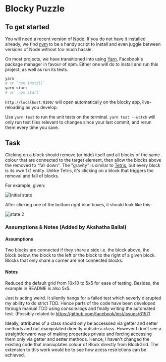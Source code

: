 # Blocky Puzzle

## To get started

You will need a recent version of [Node]. If you do not have it installed already, we find [nvm] to be a handy script to install and even juggle between versions of Node without too much hassle.

On most projects, we have transitioned into using [Yarn], Facebook's package manager in favour of npm. Either one will do to install and run this project, as well as run its tests.

```sh
yarn
# or `npm install`
yarn start
# or `npm start`
```

`http://localhost:9100/` will open automatically on the blocky app, live-reloading as you develop.

Use `yarn test` to run the unit tests on the terminal. `yarn test --watch` will only run test files relevant to changes since your last commit, and rerun them every time you save.

## Task

Clicking on a block should remove (or hide) itself and all blocks of the same colour that are connected to the target element, then allow the blocks above the removed to "fall down". The "gravity" is similar to [Tetris], but every block is its own 1x1 entity. Unlike Tetris, it's clicking on a block that triggers the removal and fall of blocks.

For example, given:

![Initial state](./initial.jpg)

After clicking one of the bottom right blue boxes, it should look like this:

![state 2](./expectedResult.jpg)

[node]: https://nodejs.org/en/ "Node is a JavaScript runtime built on Chrome's V8 JavaScript engine"
[nvm]: https://github.com/creationix/nvm 'Because nobody wants to upgrade and downgrade Node per project'
[yarn]: https://yarnpkg.com/en/docs/install 'Never go full Facebook though'
[tetris]: https://en.wikipedia.org/wiki/Tetris "You've played Tetris, right?"

### Assumptions & Notes (Added by Akshatha Ballal)

#### Assumptions

Two blocks are connected if they share a side i.e. the block above, the block below, the block to the left or the block to the right of a given block. Blocks that only share a corner are not connected blocks.

#### Notes

Reduced the default grid from 10x10 to 5x5 for ease of testing. Besides, the example in README is also 5x5. 
 
Jest is acting weird. It silently hangs for a failed test which severly disrupted my ability to do strict TDD. Hence parts of the code have been developed through manual TDD using console.logs and finally writing the automated test. (Possibly related to https://github.com/facebook/jest/issues/6157).

Ideally, attributes of a class should only be accesssed via getter and setter methods and not manipulated directly outside a class. However I don't see a straightforward way of making properties private and forcing accessing them only via getter and setter methods. Hence, I haven't changed the existing code that maniuplates colour of Block directly from BlockGrid. The extension to this work would be to see how acess restrictions can be achieved. 